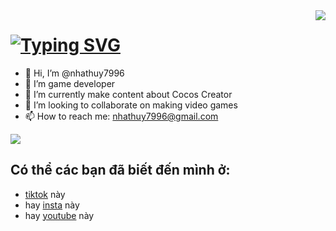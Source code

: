 <img align="right" src="https://visitor-badge.laobi.icu/badge?page_id=salesp07.salesp07" />

<h1 align="left">
    <a href="https://git.io/typing-svg"><img src="https://readme-typing-svg.herokuapp.com?font=Fira+Code&pause=1000&random=false&width=435&lines=Hello!;I'm+Huynn;aka+Gamedevtoi" alt="Typing SVG" /></a>
</h1>

- 👋 Hi, I’m @nhathuy7996
- 👀 I’m game developer
- 🌱 I’m currently make content about Cocos Creator
- 💞️ I’m looking to collaborate on making video games
- 📫 How to reach me: nhathuy7996@gmail.com

<div align="left"> 
  <a href="https://www.linkedin.com/in/nhathuy7996/" target="_blank">
    <img src="https://img.shields.io/badge/LinkedIn-0077B5?style=for-the-badge&logo=linkedin&logoColor=white" target="_blank" />
  </a>
</div>

 

 
## Có thể các bạn đã biết đến mình ở: 
- <a href="https://www.tiktok.com/@gamedevtoi" target="_blank">tiktok</a> này
- hay <a href="https://www.instagram.com/gamedevtoi" target="_blank">insta</a> này
- hay <a href="https://www.youtube.com/@gamedevtoi" target="_blank">youtube</a> này
 
